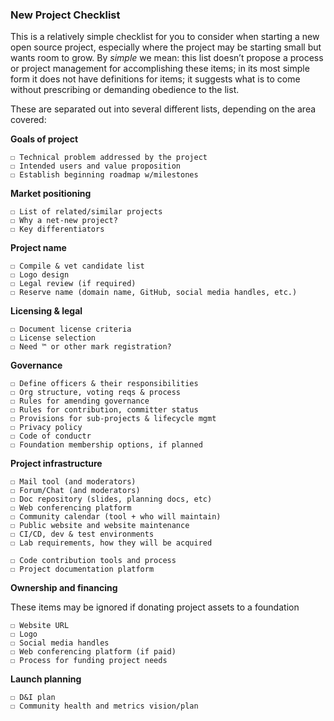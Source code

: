 ### New Project Checklist

This is a relatively simple checklist for you to consider when starting a new open source project,
especially where the project may be starting small but wants room to grow. By _simple_ we mean: this
list doesn’t propose a process or project management for accomplishing these items; in its most
simple form it does not have definitions for items; it suggests what is to come without prescribing
or demanding obedience to the list.

These are separated out into several different lists, depending on the area covered:

**Goals of project**

```
☐ Technical problem addressed by the project
☐ Intended users and value proposition
☐ Establish beginning roadmap w/milestones
```

**Market positioning**

```
☐ List of related/similar projects
☐ Why a net-new project?
☐ Key differentiators
```
**Project name**

```
☐ Compile & vet candidate list
☐ Logo design
☐ Legal review (if required)
☐ Reserve name (domain name, GitHub, social media handles, etc.)
```
**Licensing & legal**

```
☐ Document license criteria
☐ License selection
☐ Need ™ or other mark registration?
```
**Governance**

```
☐ Define officers & their responsibilities
☐ Org structure, voting reqs & process
☐ Rules for amending governance
☐ Rules for contribution, committer status
☐ Provisions for sub-projects & lifecycle mgmt
☐ Privacy policy
☐ Code of conductr
☐ Foundation membership options, if planned
```
**Project infrastructure**

```
☐ Mail tool (and moderators)
☐ Forum/Chat (and moderators)
☐ Doc repository (slides, planning docs, etc)
☐ Web conferencing platform
☐ Community calendar (tool + who will maintain)
☐ Public website and website maintenance
☐ CI/CD, dev & test environments
☐ Lab requirements, how they will be acquired
```

```
☐ Code contribution tools and process
☐ Project documentation platform
```
**Ownership and financing**

These items may be ignored if donating project assets to a foundation

```
☐ Website URL
☐ Logo
☐ Social media handles
☐ Web conferencing platform (if paid)
☐ Process for funding project needs
```
**Launch planning**

```
☐ D&I plan
☐ Community health and metrics vision/plan
```

